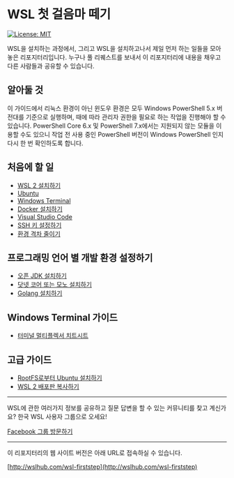 # WSL 첫 걸음마 떼기

[![License: MIT](https://img.shields.io/badge/License-MIT-yellow.svg)](https://opensource.org/licenses/MIT)

WSL을 설치하는 과정에서, 그리고 WSL을 설치하고나서 제일 먼저 하는 일들을 모아놓은 리포지터리입니다. 누구나 풀 리퀘스트를 보내서 이 리포지터리에 내용을 채우고 다른 사람들과 공유할 수 있습니다.

## 알아둘 것

이 가이드에서 리눅스 환경이 아닌 윈도우 환경은 모두 Windows PowerShell 5.x 버전대를 기준으로 실행하며, 때에 따라 관리자 권한을 필요로 하는 작업을 진행해야 할 수 있습니다. PowerShell Core 6.x 및 PowerShell 7.x에서는 지원되지 않는 모듈을 이용할 수도 있으니 작업 전 사용 중인 PowerShell 버전이 Windows PowerShell 인지 다시 한 번 확인하도록 합니다.

## 처음에 할 일

- [WSL 2 설치하기](firststep/install.md)
- [Ubuntu](firststep/ubuntu.md)
- [Windows Terminal](firststep/winterm.md)  
- [Docker 설치하기](firststep/docker.md)
- [Visual Studio Code](firststep/vscode.md)
- [SSH 키 설정하기](firststep/sshkey.md)
- [환경 격차 줄이기](firststep/bridge.md)

## 프로그래밍 언어 별 개발 환경 설정하기

- [오픈 JDK 설치하기](devsetup/openjdk.md)
- [닷넷 코어 또는 모노 설치하기](devsetup/dotnet.md)
- [Golang 설치하기](devsetup/golang.md)

## Windows Terminal 가이드

- [터미널 멀티플렉서 치트시트](winterm/multiplexer.md)

## 고급 가이드

- [RootFS로부터 Ubuntu 설치하기](advanced/install-from-rootfs.md)
- [WSL 2 배포판 복사하기](advanced/copy-distro.md)

---

WSL에 관한 여러가지 정보를 공유하고 질문 답변을 할 수 있는 커뮤니티를 찾고 계신가요? 한국 WSL 사용자 그룹으로 오세요!

[Facebook 그룹 방문하기](https://www.facebook.com/groups/wslhub/)

---

이 리포지터리의 웹 사이트 버전은 아래 URL로 접속하실 수 있습니다.

[http://wslhub.com/wsl-firststep](http://wslhub.com/wsl-firststep)
